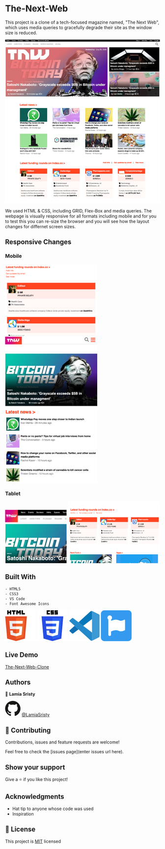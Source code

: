 # The-Next-Web
This project is a clone of a tech-focused magazine named, "The Next Web", which uses media queries to gracefully degrade their site as the window size is reduced.

![screenshot](./src/assets/main-screenshot.jpg)

We used HTML & CSS, including GRID, Flex-Box and media queries. The webpage is visually responsive for all formats including mobile and for you to test this you can re-size the browser and you will see how the layout changes for differnet screen sizes.

## Responsive Changes

### Mobile 

<img src="src/assets/small-4.png" width="300"> <img src="src/assets/small-2.png" width="300"> <img src="src/assets/small-3.png" width="300">

### Tablet

<img src="src/assets/medium.png" width="200"> <img src="src/assets/medium-1.png" width="300" height="200">

## Built With
```
- HTML5 
- CSS3
- VS Code
- Font Awesome Icons
```
![img](./src/assets/svg/html-5.svg) ![img](./src/assets/svg/css-3.svg)
![img](./src/assets/svg/v-s-code.svg) ![img](./src/assets/svg/fontawesome.svg)

## Live Demo
 [The-Next-Web-Clone](https://raw.githack.com/LamiaSristy/The-Next-Web/master/index.html)


## Authors

👤 **Lamia Sristy**

![img](src/assets/svg/github.svg) [@LamiaSristy](https://github.com/LamiaSristy) <br>


## 🤝 Contributing

Contributions, issues and feature requests are welcome!

Feel free to check the [issues page](enter issues url here).

## Show your support

Give a ⭐️ if you like this project!

## Acknowledgments

- Hat tip to anyone whose code was used
- Inspiration

## 📝 License

This project is [MIT](lic.url) licensed
